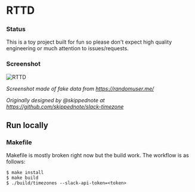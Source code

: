 # RTTD

### Status

This is a toy project built for fun so please don't expect high quality engineering or much attention to issues/requests.

### Screenshot 

![RTTD](https://cloud.githubusercontent.com/assets/46186/16180528/2e06e2d4-36a5-11e6-9ef1-99fd90a23ae5.png)

_Screenshot made of fake data from https://randomuser.me/_

_Originally designed by @skippednote at https://github.com/skippednote/slack-timezone_

## Run locally

### Makefile

Makefile is mostly broken right now but the build work. The workflow is as follows:

```
$ make install
$ make build
$ ./build/timezones --slack-api-token=<token>